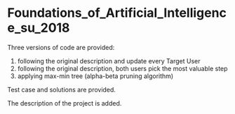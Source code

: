 # Foundations_of_Artificial_Intelligence_su_2018

Three versions of code are provided:
  1. following the original description and update every Target User
  2. following the original description, both users pick the most valuable step
  3. applying max-min tree (alpha-beta pruning algorithm)
 
Test case and solutions are provided.

The description of the project is added. 
